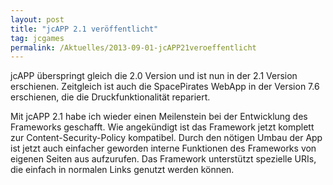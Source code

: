 ```yaml
---
layout: post
title: "jcAPP 2.1 veröffentlicht"
tag: jcgames
permalink: /Aktuelles/2013-09-01-jcAPP21veroeffentlicht
---
```


jcAPP überspringt gleich die 2.0 Version und ist nun in der 2.1 Version erschienen. Zeitgleich ist auch die SpacePirates WebApp in der Version 7.6 erschienen, die die Druckfunktionalität repariert.

Mit jcAPP 2.1 habe ich wieder einen Meilenstein bei der Entwicklung des Frameworks geschafft. Wie angekündigt ist das Framework jetzt komplett zur Content-Security-Policy kompatibel. Durch den nötigen Umbau der App ist jetzt auch einfacher geworden interne Funktionen des Frameworks von eigenen Seiten aus aufzurufen. Das Framework unterstützt spezielle URIs, die einfach in normalen Links genutzt werden können.


